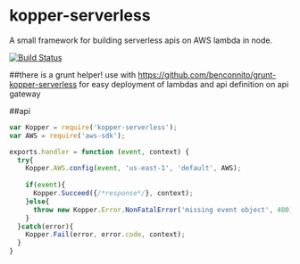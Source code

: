 # kopper-serverless
A small framework for building serverless apis on AWS lambda in node.

[![Build Status](https://travis-ci.org/benconnito/kopper-serverless.svg)](https://travis-ci.org/benconnito/kopper-serverless)

##there is a grunt helper!
use with https://github.com/benconnito/grunt-kopper-serverless for easy deployment of lambdas and api definition on api gateway

##api
```javascript
var Kopper = require('kopper-serverless');
var AWS = require('aws-sdk');

exports.handler = function (event, context) {
  try{
    Kopper.AWS.config(event, 'us-east-1', 'default', AWS);
    
    if(event){
      Kopper.Succeed({/*response*/}, context);
    }else{
      throw new Kopper.Error.NonFatalError('missing event object', 400);
    }
  }catch(error){
    Kopper.Fail(error, error.code, context);
  }
}
```

